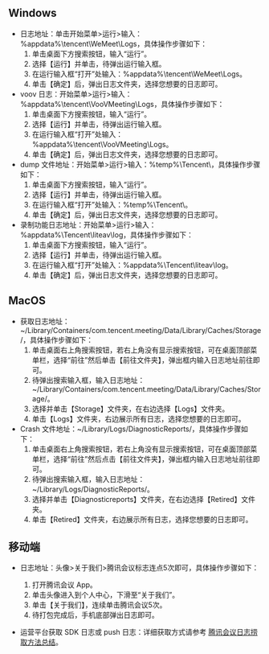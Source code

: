 
## Windows				
- 日志地址：单击开始菜单>运行>输入：%appdata%\tencent\WeMeet\Logs，具体操作步骤如下：
  1. 单击桌面下方搜索按钮，输入“运行”。
  2. 选择【运行】并单击，待弹出运行输入框。
  3. 在运行输入框“打开”处输入：%appdata%\tencent\WeMeet\Logs。
  4. 单击【确定】后，弹出日志文件夹，选择您想要的日志即可。
- voov 日志：开始菜单>运行>输入：%appdata%\tencent\VooVMeeting\Logs，具体操作步骤如下：
  1. 单击桌面下方搜索按钮，输入“运行”。
  2. 选择【运行】并单击，待弹出运行输入框。
  3. 在运行输入框“打开”处输入：%appdata%\tencent\VooVMeeting\Logs。
  4. 单击【确定】后，弹出日志文件夹，选择您想要的日志即可。
- dump 文件地址：开始菜单>运行>输入：%temp%\Tencent\，具体操作步骤如下：	
  1. 单击桌面下方搜索按钮，输入“运行”。
  2. 选择【运行】并单击，待弹出运行输入框。
  3. 在运行输入框“打开”处输入：%temp%\Tencent\。
  4. 单击【确定】后，弹出日志文件夹，选择您想要的日志即可。
- 录制功能日志地址：开始菜单>运行>输入：%appdata%\Tencent\liteav\log，具体操作步骤如下：	
  1. 单击桌面下方搜索按钮，输入“运行”。
  2. 选择【运行】并单击，待弹出运行输入框。
  3. 在运行输入框“打开”处输入：%appdata%\Tencent\liteav\log。
  4. 单击【确定】后，弹出日志文件夹，选择您想要的日志即可。
	
## MacOS				

- 获取日志地址：~/Library/Containers/com.tencent.meeting/Data/Library/Caches/Storage/，具体操作步骤如下：
  1. 单击桌面右上角搜索按钮，若右上角没有显示搜索按钮，可在桌面顶部菜单栏，选择“前往”然后单击【前往文件夹】，弹出框内输入日志地址前往即可。
  2. 待弹出搜索输入框，输入日志地址：~/Library/Containers/com.tencent.meeting/Data/Library/Caches/Storage/。
  3. 选择并单击【Storage】文件夹，在右边选择【Logs】文件夹。
  4. 单击【Logs】文件夹，右边展示所有日志，选择您想要的日志即可。
- Crash 文件地址：~/Library/Logs/DiagnosticReports/，具体操作步骤如下：
  1. 单击桌面右上角搜索按钮，若右上角没有显示搜索按钮，可在桌面顶部菜单栏，选择“前往”然后点击【前往文件夹】，弹出框内输入日志地址前往即可。
  2. 待弹出搜索输入框，输入日志地址：~/Library/Logs/DiagnosticReports/。
  3. 选择并单击【Diagnosticreports】文件夹，在右边选择【Retired】文件夹。
  4. 单击【Retired】文件夹，右边展示所有日志，选择您想要的日志即可。

## 移动端				
- 日志地址：头像>关于我们>腾讯会议标志连点5次即可，具体操作步骤如下：
  1. 打开腾讯会议 App。
  2. 单击头像进入到个人中心，下滑至“关于我们”。
  3. 单击【关于我们】，连续单击腾讯会议5次。
  4. 待打包完成后，手机底部弹出日志即可。

- 运营平台获取 SDK 日志或 push 日志：详细获取方式请参考 [腾讯会议日志捞取方法总结](https://docs.qq.com/doc/DREJWWW13YkZRbWlr)。
